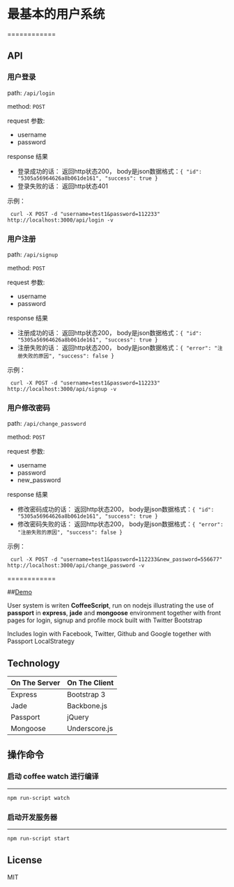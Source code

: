# 最基本的用户系统
============


## API

### 用户登录

path: `/api/login`

method: `POST`

request 参数:
 * username
 * password

response 结果
 * 登录成功的话： 返回http状态200， body是json数据格式：`{ "id": "5305a56964626a8b061de161", "success": true }`
 * 登录失败的话： 返回http状态401

示例：
```
 curl -X POST -d "username=test1&password=112233" http://localhost:3000/api/login -v
```

### 用户注册

path: `/api/signup`

method: `POST`

request 参数:
 * username
 * password

response 结果
 * 注册成功的话： 返回http状态200， body是json数据格式：`{ "id": "5305a56964626a8b061de161", "success": true }`
 * 注册失败的话： 返回http状态200， body是json数据格式：`{ "error": "注册失败的原因", "success": false }`

示例：
```
 curl -X POST -d "username=test1&password=112233" http://localhost:3000/api/signup -v
```

### 用户修改密码

path: `/api/change_password`

method: `POST`

request 参数:
 * username
 * password
 * new_password

response 结果
 * 修改密码成功的话： 返回http状态200， body是json数据格式：`{ "id": "5305a56964626a8b061de161", "success": true }`
 * 修改密码失败的话： 返回http状态200， body是json数据格式：`{ "error": "注册失败的原因", "success": false }`

示例：
```
 curl -X POST -d "username=test1&password=112233&new_password=556677" http://localhost:3000/api/change_password -v
```

============

##[Demo](http://passport.diki.io)

User system is writen **CoffeeScript**, run on nodejs illustrating the use of **passport** in **express**, **jade** and **mongoose** environment
together with front pages for login, signup and profile mock built with Twitter Bootstrap

Includes login with Facebook, Twitter, Github and Google together with Passport LocalStrategy

Technology
------------

| On The Server | On The Client  |
| ------------- | -------------- |
| Express       | Bootstrap 3    |
| Jade          | Backbone.js    |
| Passport      | jQuery         |
| Mongoose      | Underscore.js  |

## 操作命令

### 启动 coffee watch 进行编译
-------------
```bash
npm run-script watch
```

### 启动开发服务器
-------------
```bash
npm run-script start
```

License
------------

MIT

